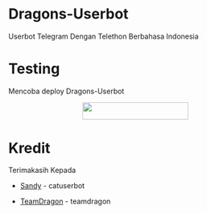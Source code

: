 # Dragons-Userbot

Userbot Telegram Dengan Telethon Berbahasa Indonesia
# Testing

Mencoba deploy Dragons-Userbot

<p align="center"><a href="https://heroku.com/deploy?template=https://github.com/muhammadhanif71/Dragons-Userbot/tree/main"> <img src="https://img.shields.io/badge/Deploy%20Ke%20Heroku-black?style=flat&logo=heroku" width="210" height="34.45" /></a></p>

# Kredit 

Terimakasih Kepada

*   [Sandy](https://github.com/sandy1709) - catuserbot

*   [TeamDragon](https://github.com/TeamDragons/Dragons-Userbot) - teamdragon

